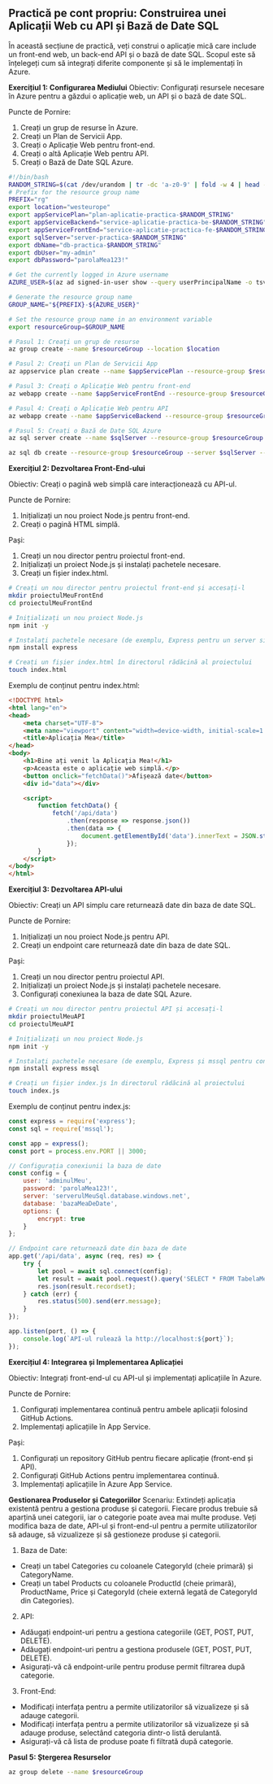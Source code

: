 ## Practică pe cont propriu: Construirea unei Aplicații Web cu API și Bază de Date SQL
În această secțiune de practică, veți construi o aplicație mică care include un front-end web, un back-end API și o bază de date SQL. Scopul este să înțelegeți cum să integrați diferite componente și să le implementați în Azure.

**Exercițiul 1: Configurarea Mediului**
Obiectiv: Configurați resursele necesare în Azure pentru a găzdui o aplicație web, un API și o bază de date SQL.

Puncte de Pornire:

1. Creați un grup de resurse în Azure.
2. Creați un Plan de Servicii App.
3. Creați o Aplicație Web pentru front-end.
4. Creați o altă Aplicație Web pentru API.
5. Creați o Bază de Date SQL Azure.

```bash
#!/bin/bash
RANDOM_STRING=$(cat /dev/urandom | tr -dc 'a-z0-9' | fold -w 4 | head -n 1)
# Prefix for the resource group name
PREFIX="rg"
export location="westeurope"
export appServicePlan="plan-aplicatie-practica-$RANDOM_STRING"
export appServiceBackend="service-aplicatie-practica-be-$RANDOM_STRING"
export appServiceFrontEnd="service-aplicatie-practica-fe-$RANDOM_STRING"
export sqlServer="server-practica-$RANDOM_STRING"
export dbName="db-practica-$RANDOM_STRING"
export dbUser="my-admin"
export dbPassword="parolaMea123!"

# Get the currently logged in Azure username
AZURE_USER=$(az ad signed-in-user show --query userPrincipalName -o tsv | cut -d'@' -f1)

# Generate the resource group name
GROUP_NAME="${PREFIX}-${AZURE_USER}"

# Set the resource group name in an environment variable
export resourceGroup=$GROUP_NAME

# Pasul 1: Creați un grup de resurse
az group create --name $resourceGroup --location $location

# Pasul 2: Creați un Plan de Servicii App
az appservice plan create --name $appServicePlan --resource-group $resourceGroup --location $location --sku B1 --is-linux

# Pasul 3: Creați o Aplicație Web pentru front-end
az webapp create --name $appServiceFrontEnd --resource-group $resourceGroup --plan $appServicePlan --runtime "NODE:20-lts"

# Pasul 4: Creați o Aplicație Web pentru API
az webapp create --name $appServiceBackend --resource-group $resourceGroup --plan $appServicePlan --runtime "NODE:20-lts"

# Pasul 5: Creați o Bază de Date SQL Azure
az sql server create --name $sqlServer --resource-group $resourceGroup --location $location --admin-user $dbUser --admin-password $dbPassword

az sql db create --resource-group $resourceGroup --server $sqlServer --name $dbName --service-objective S0
```



**Exercițiul 2: Dezvoltarea Front-End-ului**

Obiectiv: Creați o pagină web simplă care interacționează cu API-ul.

Puncte de Pornire:

1. Inițializați un nou proiect Node.js pentru front-end.
2. Creați o pagină HTML simplă.

Pași:

1. Creați un nou director pentru proiectul front-end.
2. Inițializați un proiect Node.js și instalați pachetele necesare.
3. Creați un fișier index.html.

```bash
# Creați un nou director pentru proiectul front-end și accesați-l
mkdir proiectulMeuFrontEnd
cd proiectulMeuFrontEnd

# Inițializați un nou proiect Node.js
npm init -y

# Instalați pachetele necesare (de exemplu, Express pentru un server simplu)
npm install express

# Creați un fișier index.html în directorul rădăcină al proiectului
touch index.html
```

Exemplu de conținut pentru index.html:

```html
<!DOCTYPE html>
<html lang="en">
<head>
    <meta charset="UTF-8">
    <meta name="viewport" content="width=device-width, initial-scale=1.0">
    <title>Aplicația Mea</title>
</head>
<body>
    <h1>Bine ați venit la Aplicația Mea!</h1>
    <p>Aceasta este o aplicație web simplă.</p>
    <button onclick="fetchData()">Afișează date</button>
    <div id="data"></div>

    <script>
        function fetchData() {
            fetch('/api/data')
                .then(response => response.json())
                .then(data => {
                    document.getElementById('data').innerText = JSON.stringify(data);
                });
        }
    </script>
</body>
</html>

```



**Exercițiul 3: Dezvoltarea API-ului**


Obiectiv: Creați un API simplu care returnează date din baza de date SQL.

Puncte de Pornire:

1. Inițializați un nou proiect Node.js pentru API.
2. Creați un endpoint care returnează date din baza de date SQL.

Pași:

1. Creați un nou director pentru proiectul API.
2. Inițializați un proiect Node.js și instalați pachetele necesare.
3. Configurați conexiunea la baza de date SQL Azure.

```bash
# Creați un nou director pentru proiectul API și accesați-l
mkdir proiectulMeuAPI
cd proiectulMeuAPI

# Inițializați un nou proiect Node.js
npm init -y

# Instalați pachetele necesare (de exemplu, Express și mssql pentru conectarea la SQL)
npm install express mssql

# Creați un fișier index.js în directorul rădăcină al proiectului
touch index.js

```

Exemplu de conținut pentru index.js:

```javascript
const express = require('express');
const sql = require('mssql');

const app = express();
const port = process.env.PORT || 3000;

// Configurația conexiunii la baza de date
const config = {
    user: 'adminulMeu',
    password: 'parolaMea123!',
    server: 'serverulMeuSql.database.windows.net',
    database: 'bazaMeaDeDate',
    options: {
        encrypt: true
    }
};

// Endpoint care returnează date din baza de date
app.get('/api/data', async (req, res) => {
    try {
        let pool = await sql.connect(config);
        let result = await pool.request().query('SELECT * FROM TabelaMea');
        res.json(result.recordset);
    } catch (err) {
        res.status(500).send(err.message);
    }
});

app.listen(port, () => {
    console.log(`API-ul rulează la http://localhost:${port}`);
});
```

**Exercițiul 4: Integrarea și Implementarea Aplicației**

Obiectiv: Integrați front-end-ul cu API-ul și implementați aplicațiile în Azure.

Puncte de Pornire:

1. Configurați implementarea continuă pentru ambele aplicații folosind GitHub Actions.
2. Implementați aplicațiile în App Service.

Pași:

1. Configurați un repository GitHub pentru fiecare aplicație (front-end și API).
2. Configurați GitHub Actions pentru implementarea continuă.
3. Implementați aplicațiile în Azure App Service.



**Gestionarea Produselor și Categoriilor**
Scenariu:
Extindeți aplicația existentă pentru a gestiona produse și categorii. Fiecare produs trebuie să aparțină unei categorii, iar o categorie poate avea mai multe produse. Veți modifica baza de date, API-ul și front-end-ul pentru a permite utilizatorilor să adauge, să vizualizeze și să gestioneze produse și categorii.

1. Baza de Date:

- Creați un tabel Categories cu coloanele CategoryId (cheie primară) și CategoryName.
- Creați un tabel Products cu coloanele ProductId (cheie primară), ProductName, Price și CategoryId (cheie externă legată de CategoryId din Categories).

2. API:

- Adăugați endpoint-uri pentru a gestiona categoriile (GET, POST, PUT, DELETE).
- Adăugați endpoint-uri pentru a gestiona produsele (GET, POST, PUT, DELETE).
- Asigurați-vă că endpoint-urile pentru produse permit filtrarea după categorie.

3. Front-End:

- Modificați interfața pentru a permite utilizatorilor să vizualizeze și să adauge categorii.
- Modificați interfața pentru a permite utilizatorilor să vizualizeze și să adauge produse, selectând categoria dintr-o listă derulantă.
- Asigurați-vă că lista de produse poate fi filtrată după categorie.


**Pasul 5: Ștergerea Resurselor**

```bash
az group delete --name $resourceGroup
```

